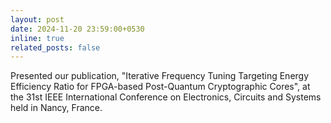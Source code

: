 ```yaml
---
layout: post
date: 2024-11-20 23:59:00+0530
inline: true
related_posts: false
---
```


Presented our publication, "Iterative Frequency Tuning Targeting Energy Efficiency Ratio for FPGA-based Post-Quantum Cryptographic Cores", at the 31st IEEE International Conference on Electronics, Circuits and Systems held in Nancy, France.
